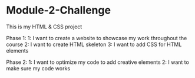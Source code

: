 # Module-2-Challenge
This is my HTML &amp; CSS project

Phase 1: 
1: I want to create a website to showcase my work throughout the course
2: I want to create HTML skeleton
3: I want to add CSS for HTML elements

Phase 2:
1: I want to optimize my code to add creative elements
2: I want to make sure my code works
